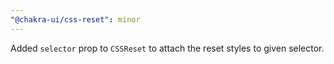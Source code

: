 ```yaml
---
"@chakra-ui/css-reset": minor
---
```


Added `selector` prop to `CSSReset` to attach the reset styles to given
selector.
